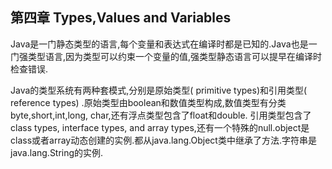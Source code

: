 ## 第四章 Types,Values and Variables

Java是一门静态类型的语言,每个变量和表达式在编译时都是已知的.Java也是一门强类型语言,因为类型可以约束一个变量的值,强类型静态语言可以提早在编译时检查错误.

Java的类型系统有两种套模式,分别是原始类型\( primitive types\)和引用类型\( reference types\) .原始类型由boolean和数值类型构成,数值类型有分类byte,short,int,long, char,还有浮点类型包含了float和double. 引用类型包含了 class types, interface types, and array types,还有一个特殊的null.object是class或者array动态创建的实例.都从java.lang.Object类中继承了方法.字符串是java.lang.String的实例.

